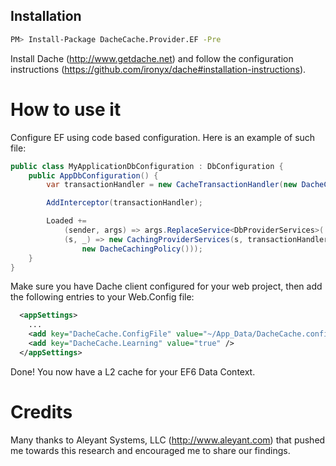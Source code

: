 Installation
--------------

```sh
PM> Install-Package DacheCache.Provider.EF -Pre
```

Install Dache (http://www.getdache.net) and follow the configuration instructions (https://github.com/ironyx/dache#installation-instructions). 

How to use it
========

Configure EF using code based configuration. Here is an example of such file:

```cs
public class MyApplicationDbConfiguration : DbConfiguration {
    public AppDbConfiguration() {
        var transactionHandler = new CacheTransactionHandler(new DacheCacheProvider());

        AddInterceptor(transactionHandler);

        Loaded +=
            (sender, args) => args.ReplaceService<DbProviderServices>(
            (s, _) => new CachingProviderServices(s, transactionHandler,
                new DacheCachingPolicy()));
    }
}
```

Make sure you have Dache client configured for your web project, then add the following entries to your Web.Config file:

```xml
  <appSettings>
    ...
    <add key="DacheCache.ConfigFile" value="~/App_Data/DacheCache.config" />
    <add key="DacheCache.Learning" value="true" />
  </appSettings>    
```

Done! You now have a L2 cache for your EF6 Data Context.

Credits
========

Many thanks to Aleyant Systems, LLC (http://www.aleyant.com) that pushed me towards this research and encouraged me to share our findings.
